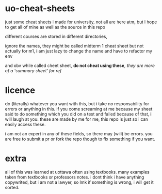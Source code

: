 # uo-cheat-sheets

just some cheat sheets I made for university, not all are here atm, but I hope to get all of mine as well as the source in this repo

different courses are stored in different directories,

ignore the names, they might be called midterm 1 cheat sheet but not actually for m1, i am just lazy to change the name and have to refactor my env

and obv while called cheet sheet, **do not cheat using these,** *they are more of a 'summary sheet' for ref*

# licence

do (literally) whatever you want with this, but i take no responsability for errors or anything in this. if you come screaming at me because my sheet said to do something which you did on a test and failed because of that, i will laugh at you. these are made by me for me, this repo is just so i can easily access these.

i am not an expert in any of these fields, so there may (will) be errors. you are free to submit a pr or fork the repo though to fix something if you want. 

# extra

all of this was learned at uottawa often using textbooks. many examples taken from textbooks or professors notes. i dont think i have anything copywrited, but i am not a lawyer, so lmk if something is wrong, i will get it sorted.

